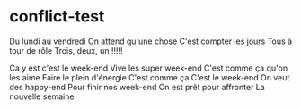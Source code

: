 # conflict-test
Du lundi au vendredi
On attend qu'une chose
C'est compter les jours
Tous à tour de rôle
Trois, deux, un !!!!!

Ca y est c'est le week-end
Vive les super week-end
C'est comme ça qu'on les aime
Faire le plein d'énergie
C'est comme ça
C'est le week-end
On veut des happy-end
Pour finir nos week-end
On est prêt pour affronter
La nouvelle semaine